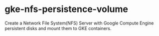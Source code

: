 # gke-nfs-persistence-volume
Create a Network File System(NFS) Server with Google Compute Engine persistent disks and mount them to GKE containers.
